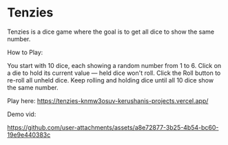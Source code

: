 # Tenzies

Tenzies is a dice game where the goal is to get all dice to show the same number.

How to Play:

You start with 10 dice, each showing a random number from 1 to 6.
Click on a die to hold its current value — held dice won't roll.
Click the Roll button to re-roll all unheld dice.
Keep rolling and holding dice until all 10 dice show the same number.

Play here: https://tenzies-knmw3osuv-kerushanis-projects.vercel.app/

Demo vid:

https://github.com/user-attachments/assets/a8e72877-3b25-4b54-bc60-19e9e440383c

